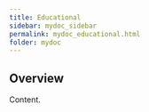 ```yaml
---
title: Educational 
sidebar: mydoc_sidebar
permalink: mydoc_educational.html
folder: mydoc
---
```


## Overview
Content. 